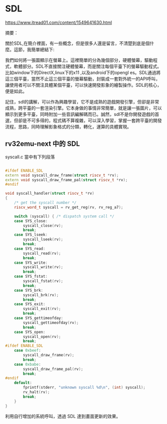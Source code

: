 # SDL

https://www.itread01.com/content/1549641630.html

摘要：

關於SDL,在簡介裡面，有一些概念，但是很多人還是留言，不清楚到底是個什麼。這節，我簡單總結下:

我們如何將一張圖顯示在螢幕上。這裡簡單的分為幾個部分，硬體螢幕，驅動程式，軟體部分。SDL不直接關注硬體螢幕，而是關注每個平臺下的螢幕驅動程式。比如window下的DirectX,linux下的x11 ,以及android下的opengl es。SDL通過將這三個平臺，當然不止這三個平臺的螢幕驅動，封裝成一套對外統一的API呼叫，讓使用者可以不關注具體某個平臺，可以快速開發影象的繪製操作。SDL的核心，便是如此。

記住，sdl的講解，可以作為興趣學習，它不是成熟的遊戲開發引擎，但卻是非常成熟，跨平臺的一套渲染引擎。它本身做的事情非常簡單，就是讓一張圖片，可以顯示到更多平臺，同時附加一些音訊編解碼而已。誠然，sdl不是你開發遊戲的首選，但卻是不可多得的，程式碼不算複雜，可以深入學習，掌握一套跨平臺的開發流程，思路，同時理解影象格式的分類，轉化，運算的具體實現。

## rv32emu-next 中的 SDL

syscall.c 當中有下列段落

```cpp

#ifdef ENABLE_SDL
extern void syscall_draw_frame(struct riscv_t *rv);
extern void syscall_draw_frame_pal(struct riscv_t *rv);
#endif

void syscall_handler(struct riscv_t *rv)
{
    /* get the syscall number */
    riscv_word_t syscall = rv_get_reg(rv, rv_reg_a7);

    switch (syscall) { /* dispatch system call */
    case SYS_close:
        syscall_close(rv);
        break;
    case SYS_lseek:
        syscall_lseek(rv);
        break;
    case SYS_read:
        syscall_read(rv);
        break;
    case SYS_write:
        syscall_write(rv);
        break;
    case SYS_fstat:
        syscall_fstat(rv);
        break;
    case SYS_brk:
        syscall_brk(rv);
        break;
    case SYS_exit:
        syscall_exit(rv);
        break;
    case SYS_gettimeofday:
        syscall_gettimeofday(rv);
        break;
    case SYS_open:
        syscall_open(rv);
        break;
#ifdef ENABLE_SDL
    case 0xbeef:
        syscall_draw_frame(rv);
        break;
    case 0xbabe:
        syscall_draw_frame_pal(rv);
        break;
#endif
    default:
        fprintf(stderr, "unknown syscall %d\n", (int) syscall);
        rv_halt(rv);
        break;
    }
}

```

利用自行增加的系統呼叫，透過 SDL 達到畫面更新的效果。

